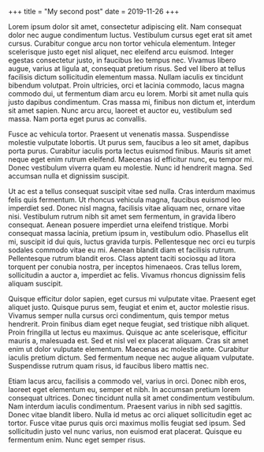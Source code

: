 +++
title = "My second post"
date = 2019-11-26
+++


Lorem ipsum dolor sit amet, consectetur adipiscing elit. Nam consequat dolor nec augue condimentum luctus. Vestibulum cursus eget erat sit amet cursus. Curabitur congue arcu non tortor vehicula elementum. Integer scelerisque justo eget nisl aliquet, nec eleifend arcu euismod. Integer egestas consectetur justo, in faucibus leo tempus nec. Vivamus libero augue, varius at ligula at, consequat pretium risus. Sed vel libero at tellus facilisis dictum sollicitudin elementum massa. Nullam iaculis ex tincidunt bibendum volutpat. Proin ultricies, orci et lacinia commodo, lacus magna commodo dui, ut fermentum diam arcu eu lorem. Morbi sit amet nulla quis justo dapibus condimentum. Cras massa mi, finibus non dictum et, interdum sit amet sapien. Nunc arcu arcu, laoreet et auctor eu, vestibulum sed massa. Nam porta eget purus ac convallis.

<!-- more -->
Fusce ac vehicula tortor. Praesent ut venenatis massa. Suspendisse molestie vulputate lobortis. Ut purus sem, faucibus a leo sit amet, dapibus porta purus. Curabitur iaculis porta lectus euismod finibus. Mauris sit amet neque eget enim rutrum eleifend. Maecenas id efficitur nunc, eu tempor mi. Donec vestibulum viverra quam eu molestie. Nunc id hendrerit magna. Sed accumsan nulla et dignissim suscipit.

Ut ac est a tellus consequat suscipit vitae sed nulla. Cras interdum maximus felis quis fermentum. Ut rhoncus vehicula magna, faucibus euismod leo imperdiet sed. Donec nisl magna, facilisis vitae aliquam nec, ornare vitae nisi. Vestibulum rutrum nibh sit amet sem fermentum, in gravida libero consequat. Aenean posuere imperdiet urna eleifend tristique. Morbi consequat massa lacinia, pretium ipsum in, vestibulum odio. Phasellus elit mi, suscipit id dui quis, luctus gravida turpis. Pellentesque nec orci eu turpis sodales commodo vitae eu mi. Aenean blandit diam et facilisis rutrum. Pellentesque rutrum blandit eros. Class aptent taciti sociosqu ad litora torquent per conubia nostra, per inceptos himenaeos. Cras tellus lorem, sollicitudin a auctor a, imperdiet ac felis. Vivamus rhoncus dignissim felis aliquam suscipit.

Quisque efficitur dolor sapien, eget cursus mi vulputate vitae. Praesent eget aliquet justo. Quisque purus sem, feugiat et enim et, auctor molestie risus. Vivamus semper nulla cursus orci condimentum, quis tempor metus hendrerit. Proin finibus diam eget neque feugiat, sed tristique nibh aliquet. Proin fringilla ut lectus eu maximus. Quisque ac ante scelerisque, efficitur mauris a, malesuada est. Sed et nisl vel ex placerat aliquam. Cras sit amet enim ut dolor vulputate elementum. Maecenas ac molestie ante. Curabitur iaculis pretium dictum. Sed fermentum neque nec augue aliquam vulputate. Suspendisse rutrum quam risus, id faucibus libero mattis nec.

Etiam lacus arcu, facilisis a commodo vel, varius in orci. Donec nibh eros, laoreet eget elementum eu, semper et nibh. In accumsan pretium lorem consequat ultrices. Donec tincidunt nulla sit amet condimentum vestibulum. Nam interdum iaculis condimentum. Praesent varius in nibh sed sagittis. Donec vitae blandit libero. Nulla id metus ac orci aliquet sollicitudin eget ac tortor. Fusce vitae purus quis orci maximus mollis feugiat sed ipsum. Sed sollicitudin justo vel nunc varius, non euismod erat placerat. Quisque eu fermentum enim. Nunc eget semper risus. 